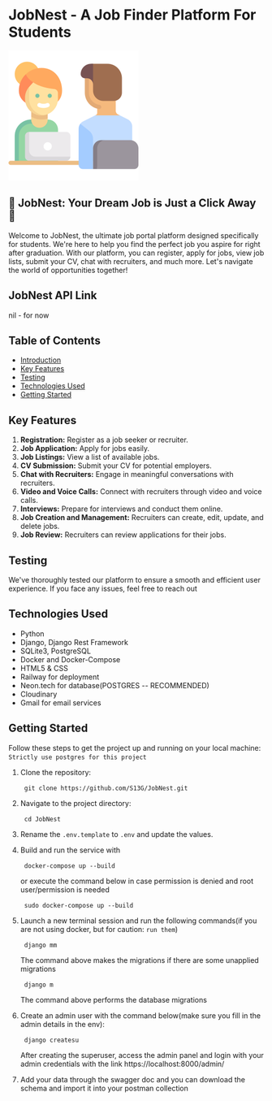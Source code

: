 # JobNest - A Job Finder Platform For Students

![logo.png](static%2Flogo.png)

## 🚀 JobNest: Your Dream Job is Just a Click Away 🚀

Welcome to JobNest, the ultimate job portal platform designed specifically for students. We're here to help you find the
perfect job you aspire for right after graduation. With our platform, you can register, apply for jobs, view job lists,
submit your CV, chat with recruiters, and much more. Let's navigate the world of opportunities together!

## JobNest API Link

nil - for now

## Table of Contents

- [Introduction](#jobnest---your-job-finder-platform)
- [Key Features](#key-features)
- [Testing](#testing)
- [Technologies Used](#technologies-used)
- [Getting Started](#getting-started)

## Key Features

1. **Registration:** Register as a job seeker or recruiter.
2. **Job Application:** Apply for jobs easily.
3. **Job Listings:** View a list of available jobs.
4. **CV Submission:** Submit your CV for potential employers.
5. **Chat with Recruiters:** Engage in meaningful conversations with recruiters.
6. **Video and Voice Calls:** Connect with recruiters through video and voice calls.
7. **Interviews:** Prepare for interviews and conduct them online.
8. **Job Creation and Management:** Recruiters can create, edit, update, and delete jobs.
9. **Job Review:** Recruiters can review applications for their jobs.

## Testing

We've thoroughly tested our platform to ensure a smooth and efficient user experience. If you face any issues, feel free
to reach out

## Technologies Used

- Python
- Django, Django Rest Framework
- SQLite3, PostgreSQL
- Docker and Docker-Compose
- HTML5 & CSS
- Railway for deployment
- Neon.tech for database(POSTGRES -- RECOMMENDED)
- Cloudinary
- Gmail for email services

## Getting Started

Follow these steps to get the project up and running on your local machine: ``Strictly use postgres for this project``

1. Clone the repository:

        git clone https://github.com/S13G/JobNest.git
2. Navigate to the project directory:

        cd JobNest
3. Rename the ``.env.template`` to ``.env`` and update the values.


4. Build and run the service with

        docker-compose up --build
   or execute the command below in case permission is denied and root user/permission is needed

        sudo docker-compose up --build

5. Launch a new terminal session and run the following commands(if you are not using docker, but for
   caution: `run them`)

        django mm
   The command above makes the migrations if there are some unapplied migrations

        django m
   The command above performs the database migrations


6. Create an admin user with the command below(make sure you fill in the admin details in the env):

        django createsu
   After creating the superuser, access the admin panel and login with your admin credentials with the
   link https://localhost:8000/admin/


7. Add your data through the swagger doc and you can download the schema and import it into your postman collection 

